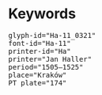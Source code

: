 # Keywords
<pre>
glyph-id="Ha-11_0321"
font-id="Ha-11"
printer-id="Ha"
printer="Jan Haller"
period="1505–1525"
place="Kraków"
PT plate="174"
</pre>
